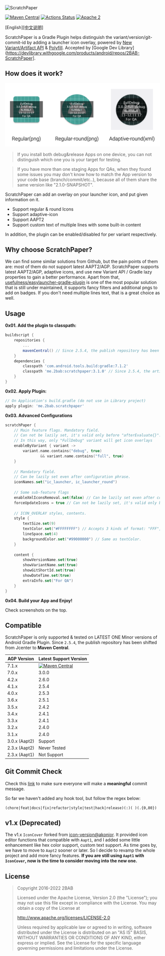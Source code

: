 <img src="./sp-banner.png" alt="ScratchPaper" width="771px">

[![Maven Central](https://maven-badges.herokuapp.com/maven-central/me.2bab/scratchpaper/badge.svg)](https://search.maven.org/artifact/me.2bab/scratchpaper) 
[![Actions Status](https://github.com/2bab/ScratchPaper/workflows/CI/badge.svg)](https://github.com/2bab/ScratchPaper/actions) 
[![Apache 2](https://img.shields.io/badge/License-Apache%202-brightgreen.svg)](https://www.apache.org/licenses/LICENSE-2.0)

[English][[中文说明]](./README_zh.md)

ScratchPaper is a Gradle Plugin helps distinguish the variant/version/git-commit-id by adding a launcher icon overlay, powered by [New Variant/Artifact API](https://developer.android.com/studio/build/extend-agp) & [Polyfill](https://github.com/2BAB/Polyfill). Accepted by [Google Dev Library](https://devlibrary.withgoogle.com/products/android/repos/2BAB-ScratchPaper].

## How does it work?

![](./images/launcher_icons.png)

> If you install both debug&release Apps on one device, you can not distinguish which one you is your target for testing.

> If you have more than one staging Apps for QAs, when they found some issues you may don't know how to match the App version to your code base (branch/commit/etc..), because all of them share the same version like "2.1.0-SNAPSHOT".

ScratchPaper can add an overlay on your launcher icon, and put given information on it.

- Support regular & round Icons 
- Support adaptive-icon
- Support AAPT2
- Support custom text of multiple lines with some built-in content

In addition, the plugin can be enabled/disabled for per variant respectively.

## Why choose ScratchPaper?

We can find some similar solutions from Github, but the pain points of them are: most of them do not support latest AAPT2/AGP. ScratchPaper supports latest AAPT2/AGP, adaptive icons, and use new Variant API / Gradle lazy properties to gain a better performance. Apart from that, [usefulness/easylauncher-gradle-plugin](https://github.com/usefulness/easylauncher-gradle-plugin) is one of the most popular solution that is still under maintained, it supports fancy filters and additional pngs to add on badges. If you don't need multiple lines text, that is a great choice as well.

## Usage

**0x01. Add the plugin to classpath:**

``` gradle
buildscript {
    repositories {
        ...
        mavenCentral() // Since 2.5.4, the publish repository has been shifted from Jcenter to Maven Central.
    }
    dependencies {
        classpath 'com.android.tools.build:gradle:7.1.2'
        classpath 'me.2bab:scratchpaper:3.1.0' // Since 2.5.4, the artifactId of ScratchPaper changed from scratch-paper to scratchpaper
    }
}
```

**0x02. Apply Plugin:**

``` gradle
// On Application's build.gradle (do not use in Library project)
apply plugin: 'me.2bab.scratchpaper'
```

**0x03. Advanced Configurations**

``` kotlin
scratchPaper {
    // Main feature flags. Mandatory field.
    // Can not be lazily set, it's valid only before "afterEvaluate{}".
    // In this way, only "FullDebug" variant will get icon overlays
    enableByVariant { variant ->
        variant.name.contains("debug", true)
                && variant.name.contains("full", true)
    }

    // Mandatory field.
    // Can be lazily set even after configuration phrase.
    iconNames.set("ic_launcher, ic_launcher_round")

    // Some sub-feature flags
    enableXmlIconsRemoval.set(false) // Can be lazily set even after configuration phrase.
    forceUpdateIcons = true // Can not be lazily set, it's valid only before "afterEvaluate{}".

    // ICON_OVERLAY styles, contents.
    style {
        textSize.set(9)
        textColor.set("#FFFFFFFF") // Accepts 3 kinds of format: "FFF", "FFFFFF", "FFFFFFFF".
        lineSpace.set(4)
        backgroundColor.set("#99000000") // Same as textColor.
    }

    content {
        showVersionName.set(true)
        showVariantName.set(true)
        showGitShortId.set(true)
        showDateTime.set(true)
        extraInfo.set("For QA")
    }
}
```

**0x04. Build your App and Enjoy!**

Check screenshots on the top.

## Compatible

ScratchPaper is only supported & tested on LATEST ONE Minor versions of Android Gradle Plugin. Since `2.5.4`, the publish repository has been shifted from Jcenter to **Maven Central**.

AGP Version|Latest Support Version
-----------|-----------------
7.1.x | [![Maven Central](https://maven-badges.herokuapp.com/maven-central/me.2bab/scratchpaper/badge.svg)](https://search.maven.org/artifact/me.2bab/scratchpaper)
7.0.x | 3.0.0
4.2.x | 2.6.0
4.1.x | 2.5.4
4.0.x | 2.5.3
3.6.x | 2.5.1
3.5.x | 2.4.2
3.4.x | 2.4.1
3.3.x | 2.4.1
3.2.x | 2.4.0
3.1.x | 2.4.0
3.0.x (Aapt2) | Support
2.3.x (Aapt2) | Never Tested
2.3.x (Aapt1) | Not Support

## Git Commit Check

Check this [link](https://medium.com/walmartlabs/check-out-these-5-git-tips-before-your-next-commit-c1c7a5ae34d1) to make sure everyone will make a **meaningful** commit message.

So far we haven't added any hook tool, but follow the regex below:

```
(chore|feat|docs|fix|refactor|style|test|hack|release)(:)( )(.{0,80})
```


## v1.x (Deprecated)

The v1.x `IconCover` forked from [icon-version@akonior](https://github.com/akonior/icon-version). It provided icon editor functions that compatible with `Aapt1`, and I added some little enhancement like hex color support, custom text support. As time goes by, we have to move to `Aapt2` sooner or later. So I decide to revamp the whole project and add more fancy features. **If you are still using `Aapt1` with `IconCover`, now is the time to consider moving into the new one.**

## License

>
> Copyright 2016-2022 2BAB
>
>Licensed under the Apache License, Version 2.0 (the "License");
you may not use this file except in compliance with the License.
You may obtain a copy of the License at
>
>   http://www.apache.org/licenses/LICENSE-2.0
>
> Unless required by applicable law or agreed to in writing, software
distributed under the License is distributed on an "AS IS" BASIS,
WITHOUT WARRANTIES OR CONDITIONS OF ANY KIND, either express or implied.
See the License for the specific language governing permissions and
limitations under the License.

